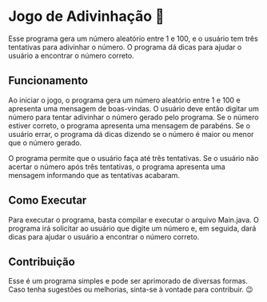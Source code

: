 # Jogo de Adivinhação :game_die:

Esse programa gera um número aleatório entre 1 e 100, e o usuário tem três tentativas para adivinhar o número. O programa dá dicas para ajudar o usuário a encontrar o número correto.

## Funcionamento

Ao iniciar o jogo, o programa gera um número aleatório entre 1 e 100 e apresenta uma mensagem de boas-vindas. O usuário deve então digitar um número para tentar adivinhar o número gerado pelo programa. Se o número estiver correto, o programa apresenta uma mensagem de parabéns. Se o usuário errar, o programa dá dicas dizendo se o número é maior ou menor que o número gerado.

O programa permite que o usuário faça até três tentativas. Se o usuário não acertar o número após três tentativas, o programa apresenta uma mensagem informando que as tentativas acabaram.

## Como Executar

Para executar o programa, basta compilar e executar o arquivo Main.java. O programa irá solicitar ao usuário que digite um número e, em seguida, dará dicas para ajudar o usuário a encontrar o número correto.

## Contribuição

Esse é um programa simples e pode ser aprimorado de diversas formas. Caso tenha sugestões ou melhorias, sinta-se à vontade para contribuir. :wink:
